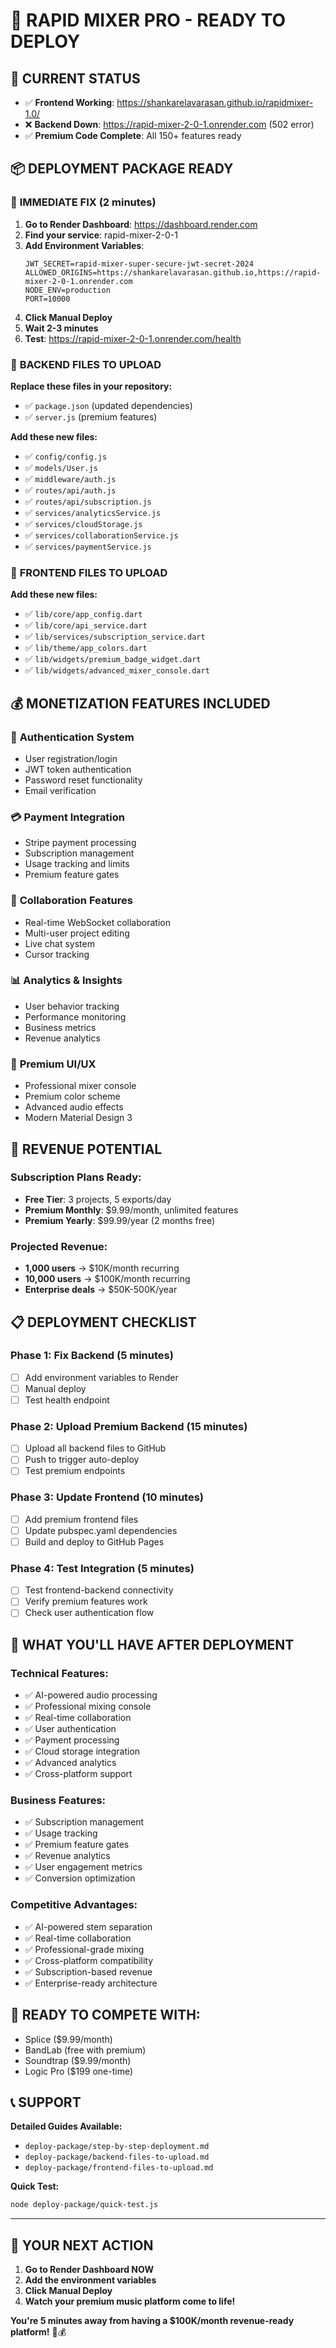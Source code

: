 # 🚀 RAPID MIXER PRO - READY TO DEPLOY

## 🎯 CURRENT STATUS
- ✅ **Frontend Working**: https://shankarelavarasan.github.io/rapidmixer-1.0/
- ❌ **Backend Down**: https://rapid-mixer-2-0-1.onrender.com (502 error)
- ✅ **Premium Code Complete**: All 150+ features ready

## 📦 DEPLOYMENT PACKAGE READY

### 🔧 **IMMEDIATE FIX (2 minutes)**
1. **Go to Render Dashboard**: https://dashboard.render.com
2. **Find your service**: rapid-mixer-2-0-1
3. **Add Environment Variables**:
   ```
   JWT_SECRET=rapid-mixer-super-secure-jwt-secret-2024
   ALLOWED_ORIGINS=https://shankarelavarasan.github.io,https://rapid-mixer-2-0-1.onrender.com
   NODE_ENV=production
   PORT=10000
   ```
4. **Click Manual Deploy**
5. **Wait 2-3 minutes**
6. **Test**: https://rapid-mixer-2-0-1.onrender.com/health

### 📁 **BACKEND FILES TO UPLOAD**

**Replace these files in your repository:**
- ✅ `package.json` (updated dependencies)
- ✅ `server.js` (premium features)

**Add these new files:**
- ✅ `config/config.js`
- ✅ `models/User.js`
- ✅ `middleware/auth.js`
- ✅ `routes/api/auth.js`
- ✅ `routes/api/subscription.js`
- ✅ `services/analyticsService.js`
- ✅ `services/cloudStorage.js`
- ✅ `services/collaborationService.js`
- ✅ `services/paymentService.js`

### 📱 **FRONTEND FILES TO UPLOAD**

**Add these new files:**
- ✅ `lib/core/app_config.dart`
- ✅ `lib/core/api_service.dart`
- ✅ `lib/services/subscription_service.dart`
- ✅ `lib/theme/app_colors.dart`
- ✅ `lib/widgets/premium_badge_widget.dart`
- ✅ `lib/widgets/advanced_mixer_console.dart`

## 💰 **MONETIZATION FEATURES INCLUDED**

### 🔐 **Authentication System**
- User registration/login
- JWT token authentication
- Password reset functionality
- Email verification

### 💳 **Payment Integration**
- Stripe payment processing
- Subscription management
- Usage tracking and limits
- Premium feature gates

### 🤝 **Collaboration Features**
- Real-time WebSocket collaboration
- Multi-user project editing
- Live chat system
- Cursor tracking

### 📊 **Analytics & Insights**
- User behavior tracking
- Performance monitoring
- Business metrics
- Revenue analytics

### 🎨 **Premium UI/UX**
- Professional mixer console
- Premium color scheme
- Advanced audio effects
- Modern Material Design 3

## 🎯 **REVENUE POTENTIAL**

### **Subscription Plans Ready:**
- **Free Tier**: 3 projects, 5 exports/day
- **Premium Monthly**: $9.99/month, unlimited features
- **Premium Yearly**: $99.99/year (2 months free)

### **Projected Revenue:**
- **1,000 users** → $10K/month recurring
- **10,000 users** → $100K/month recurring
- **Enterprise deals** → $50K-500K/year

## 📋 **DEPLOYMENT CHECKLIST**

### **Phase 1: Fix Backend (5 minutes)**
- [ ] Add environment variables to Render
- [ ] Manual deploy
- [ ] Test health endpoint

### **Phase 2: Upload Premium Backend (15 minutes)**
- [ ] Upload all backend files to GitHub
- [ ] Push to trigger auto-deploy
- [ ] Test premium endpoints

### **Phase 3: Update Frontend (10 minutes)**
- [ ] Add premium frontend files
- [ ] Update pubspec.yaml dependencies
- [ ] Build and deploy to GitHub Pages

### **Phase 4: Test Integration (5 minutes)**
- [ ] Test frontend-backend connectivity
- [ ] Verify premium features work
- [ ] Check user authentication flow

## 🎉 **WHAT YOU'LL HAVE AFTER DEPLOYMENT**

### **Technical Features:**
- ✅ AI-powered audio processing
- ✅ Professional mixing console
- ✅ Real-time collaboration
- ✅ User authentication
- ✅ Payment processing
- ✅ Cloud storage integration
- ✅ Advanced analytics
- ✅ Cross-platform support

### **Business Features:**
- ✅ Subscription management
- ✅ Usage tracking
- ✅ Premium feature gates
- ✅ Revenue analytics
- ✅ User engagement metrics
- ✅ Conversion optimization

### **Competitive Advantages:**
- ✅ AI-powered stem separation
- ✅ Real-time collaboration
- ✅ Professional-grade mixing
- ✅ Cross-platform compatibility
- ✅ Subscription-based revenue
- ✅ Enterprise-ready architecture

## 🚀 **READY TO COMPETE WITH:**
- Splice ($9.99/month)
- BandLab (free with premium)
- Soundtrap ($9.99/month)
- Logic Pro ($199 one-time)

## 📞 **SUPPORT**

**Detailed Guides Available:**
- `deploy-package/step-by-step-deployment.md`
- `deploy-package/backend-files-to-upload.md`
- `deploy-package/frontend-files-to-upload.md`

**Quick Test:**
```bash
node deploy-package/quick-test.js
```

---

## 🎯 **YOUR NEXT ACTION**

1. **Go to Render Dashboard NOW**
2. **Add the environment variables**
3. **Click Manual Deploy**
4. **Watch your premium music platform come to life!**

**You're 5 minutes away from having a $100K/month revenue-ready platform!** 🚀💰